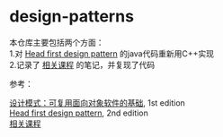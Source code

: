 # design-patterns  

本仓库主要包括两个方面：  
1.对 [Head first design pattern](https://book.douban.com/subject/2243615/) 的java代码重新用C++实现  
2.记录了 [相关课程](https://www.bilibili.com/video/BV1dJ411j7Z2?p=55&vd_source=4b75b13c678ed297c8d0ed42e806f46b) 的笔记，并复现了代码  

参考：  

[设计模式：可复用面向对象软件的基础](https://book.douban.com/subject/34262305/), 1st edition  
[Head first design pattern](https://book.douban.com/subject/2243615/), 2nd edition  
[相关课程](https://www.bilibili.com/video/BV1dJ411j7Z2?p=55&vd_source=4b75b13c678ed297c8d0ed42e806f46b)  
